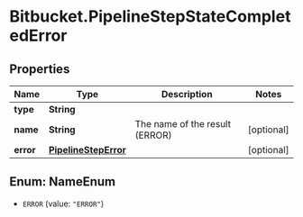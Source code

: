 # Bitbucket.PipelineStepStateCompletedError

## Properties

Name | Type | Description | Notes
------------ | ------------- | ------------- | -------------
**type** | **String** |  | 
**name** | **String** | The name of the result (ERROR) | [optional] 
**error** | [**PipelineStepError**](PipelineStepError.md) |  | [optional] 



## Enum: NameEnum


* `ERROR` (value: `"ERROR"`)




